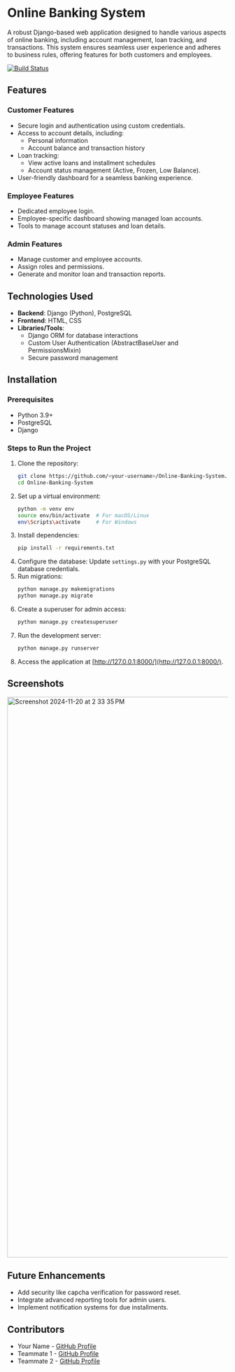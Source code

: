 # Online Banking System

A robust Django-based web application designed to handle various aspects of online banking, including account management, loan tracking, and transactions. This system ensures seamless user experience and adheres to business rules, offering features for both customers and employees.

[![Build Status](https://img.shields.io/badge/build-passing-brightgreen)](https://github.com/<your-username>/Online-Banking-System/actions) 

## Features

### Customer Features
- Secure login and authentication using custom credentials.
- Access to account details, including:
  - Personal information
  - Account balance and transaction history
- Loan tracking:
  - View active loans and installment schedules
  - Account status management (Active, Frozen, Low Balance).
- User-friendly dashboard for a seamless banking experience.

### Employee Features
- Dedicated employee login.
- Employee-specific dashboard showing managed loan accounts.
- Tools to manage account statuses and loan details.

### Admin Features
- Manage customer and employee accounts.
- Assign roles and permissions.
- Generate and monitor loan and transaction reports.

## Technologies Used

- **Backend**: Django (Python), PostgreSQL
- **Frontend**: HTML, CSS
- **Libraries/Tools**:
  - Django ORM for database interactions
  - Custom User Authentication (AbstractBaseUser and PermissionsMixin)
  - Secure password management

## Installation

### Prerequisites
- Python 3.9+
- PostgreSQL
- Django 

### Steps to Run the Project
1. Clone the repository:
   ```bash
   git clone https://github.com/<your-username>/Online-Banking-System.git
   cd Online-Banking-System
   ```
2. Set up a virtual environment:
   ```bash
   python -m venv env
   source env/bin/activate  # For macOS/Linux
   env\Scripts\activate     # For Windows
   ```
3. Install dependencies:
   ```bash
   pip install -r requirements.txt
   ```
4. Configure the database:
   Update `settings.py` with your PostgreSQL database credentials.
5. Run migrations:
   ```bash
   python manage.py makemigrations
   python manage.py migrate
   ```
6. Create a superuser for admin access:
   ```bash
   python manage.py createsuperuser
   ```
7. Run the development server:
   ```bash
   python manage.py runserver
   ```
8. Access the application at [http://127.0.0.1:8000/](http://127.0.0.1:8000/).

## Screenshots

<img width="1280" alt="Screenshot 2024-11-20 at 2 33 35 PM" src="https://github.com/user-attachments/assets/71715fee-0043-4e36-8ccf-013831249c31">


## Future Enhancements
- Add security like capcha verification for password reset.
- Integrate advanced reporting tools for admin users.
- Implement notification systems for due installments.

## Contributors
- Your Name - [GitHub Profile](https://github.com/thilak0105)
- Teammate 1 - [GitHub Profile](https://github.com/teammate1)
- Teammate 2 - [GitHub Profile](https://github.com/teammate2)

